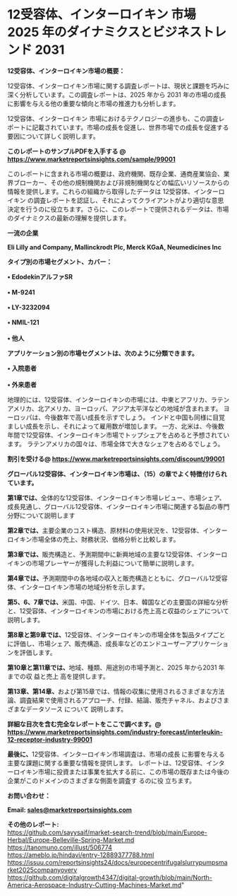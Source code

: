# 12受容体、インターロイキン 市場 2025 年のダイナミクスとビジネストレンド 2031

<strong><b>12受容体、インターロイキン市場の概要：</b></strong>

12受容体、インターロイキン市場に関する調査レポートは、現状と課題を巧みに深く分析しています。この調査レポートは、2025 年から 2031 年の市場の成長に影響を与える他の重要な傾向と市場の推進力も分析します。

12受容体、インターロイキン 市場におけるテクノロジーの進歩も、この調査レポートに記載されています。市場の成長を促進し、世界市場での成長を促進する要因について詳しく説明します。

<strong>このレポートのサンプルPDFを入手する @ <a href=https://www.marketreportsinsights.com/sample/99001>https://www.marketreportsinsights.com/sample/99001</a></strong>

このレポートに含まれる市場の概要は、政府機関、既存企業、通商産業協会、業界ブローカー、その他の規制機関および非規制機関などの幅広いリソースからの情報を提供します。これらの組織から取得したデータは 12受容体、インターロイキン の調査レポートを認証し、それによってクライアントがより適切な意思決定を行うのに役立ちます。さらに、このレポートで提供されるデータは、市場のダイナミクスの最新の理解を提供します。

<strong>一流の企業</strong>

<strong><b>Eli Lilly and Company, Mallinckrodt Plc, Merck KGaA, Neumedicines Inc</b></strong>

<strong><b>タイプ別の市場セグメント、カバー：</b></strong>

<strong>• EdodekinアルファSR<br><br>• M-9241<br><br>• LY-3232094<br><br>• NMIL-121<br><br>• 他人</strong>

<strong><b>アプリケーション別の市場セグメントは、次のように分類できます。</b></strong>

<strong>• 入院患者<br><br>• 外来患者</strong>

 地理的には、12受容体、インターロイキンの市場には、中東とアフリカ、ラテンアメリカ、北アメリカ、ヨーロッパ、アジア太平洋などの地域が含まれます。 ヨーロッパは、今後数年で高い成長を示すでしょう。 インドと中国も同様に目覚ましい成長を示し、それによって雇用数が増加します。 一方、北米は、今後数年間で12受容体、インターロイキン市場でトップシェアを占めると予想されています。 ラテンアメリカの国々は、市場全体で大きなシェアを占めるでしょう。

<strong>割引を受ける@ <a href=https://www.marketreportsinsights.com/discount/99001>https://www.marketreportsinsights.com/discount/99001</a></strong>

<strong><b>グローバル12受容体、インターロイキン市場は、（15）の章でよく特徴付けられています。</b></strong>

<strong><b>第</b></strong><strong><b>1章では、</b></strong>全体的な12受容体、インターロイキン市場レビュー、市場シェア、成長見通し、グローバル12受容体、インターロイキン市場に関連する製品の専門分野について説明します

<strong><b>第2章では、</b></strong>主要企業のコスト構造、原材料の使用状況を、12受容体、インターロイキン市場全体の売上、財務状況、価格分析と比較します。

<strong><b>第3章では、</b></strong>販売構造と、予測期間中に新興地域の主要な12受容体、インターロイキンの市場プレーヤーが獲得した利益について簡単に説明します。

<strong><b>第4章では、</b></strong>予測期間中の各地域の収入と販売構造とともに、グローバル12受容体、インターロイキン市場の地域分析を示します。

<strong><b>第5、6、7章では、</b></strong>米国、中国、ドイツ、日本、韓国などの主要国の詳細な分析と、12受容体、インターロイキンの市場における売上高と収益のシェアについて説明します。

<strong><b>第8章と第9章では、</b></strong>12受容体、インターロイキンの市場全体を製品タイプごとに評価し、市場シェア、販売構造、成長率などのエンドユーザーアプリケーションを評価します。

<strong><b>第10章と第11章では、</b></strong>地域、種類、用途別の市場予測と、2025 年から2031 年までの収 益と売上 高を提供します。

<strong><b>第13章、第14章、</b></strong>および第15章では、情報の収集に使用されるさまざまな方法論、調査結果で使用されるアプローチ、付録、結論、販売チャネル、およびさまざまなデータソース について 説明します。

<strong>詳細な目次を含む完全なレポートをここで調べます。@ <a href=https://www.marketreportsinsights.com/industry-forecast/interleukin-12-receptor-industry-99001>https://www.marketreportsinsights.com/industry-forecast/interleukin-12-receptor-industry-99001</a></strong>

<strong><b>最後に、</b></strong>12受容体、インターロイキン市場調査は、市場の成長 に影響を</a>与える主要な課題に関する重要な情報を提供します。 レポートは、12受容体、インターロイキン市場に投資または事業を拡大する前に、この市場の既存または今後の企業がこのドメインのさまざまな側面を調査す るのに役 立ちます。

<strong><b>お問い合わせ：</b></strong>

<strong>Email: </strong><a href=mailto:sales@marketreportsinsights.com><strong>sales@marketreportsinsights.com</strong></a>

<strong>その他のレポート:</strong>
<br>
<a href=https://github.com/sayysaif/market-search-trend/blob/main/Europe-Herbal/Europe-Belleville-Spring-Market.md>https://github.com/sayysaif/market-search-trend/blob/main/Europe-Herbal/Europe-Belleville-Spring-Market.md</a>
<br>
<a href=https://tanomuno.com/illust/506774>https://tanomuno.com/illust/506774</a>
<br>
<a href=https://ameblo.jp/hindavi/entry-12889377788.html>https://ameblo.jp/hindavi/entry-12889377788.html</a>
<br>
<a href=https://issuu.com/reportsinsights24/docs/europecentrifugalslurrypumpsmarket2025companyoverv>https://issuu.com/reportsinsights24/docs/europecentrifugalslurrypumpsmarket2025companyoverv</a>
<br>
<a href=https://github.com/digitalgrowth4347/digital-growth/blob/main/North-America-Aerospace-Industry-Cutting-Machines-Market.md>https://github.com/digitalgrowth4347/digital-growth/blob/main/North-America-Aerospace-Industry-Cutting-Machines-Market.md</a>"
